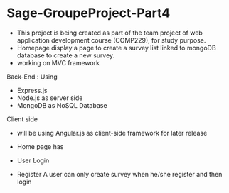 ﻿# Sage-GroupeProject-Part4
- This project is being created as part of the team project of web application development course (COMP229), for study purpose.
- Homepage display a page to create a survey list linked to mongoDB database to create a new survey.
- working on MVC framework

Back-End :
Using 
- Express.js  
- Node.js as server side 
- MongoDB as NoSQL Database 

Client side
- will be using Angular.js as client-side framework for later release


- Home page has
- User Login
- Register
 A user can only create survey when he/she register and then login

